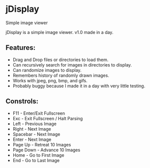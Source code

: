 # jDisplay
Simple image viewer

jDisplay is a simple image viewer.
v1.0 made in a day.

## Features:
* Drag and Drop files or directories to load them.
* Can recursively search for images in directories to display.
* Can randomize images to display.
* Remembers history of randomly drawn images.
* Works with jpeg, png, bmp, and gifs.
* Probably buggy because I made it in a day with very little testing.

## Constrols:
* F11       - Enter/Exit Fullscreen
* Exc       - Exit Fullscreen / Halt Parsing
* Left      - Previous Image
* Right     - Next Image
* Spacebar  - Next Image
* Enter     - Next Image
* Page Up   - Retreat 10 Images
* Page Down - Advance 10 Images
* Home      - Go to First Image
* End       - Go to Last Image

